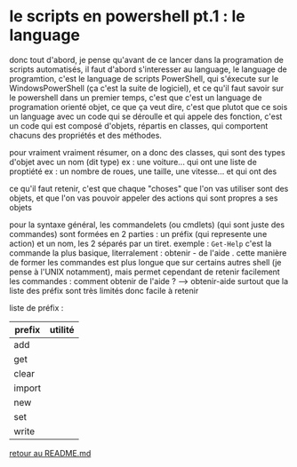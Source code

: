 # le scripts en powershell pt.1 : le language

donc tout d'abord, je pense qu'avant de ce lancer dans la programation de scripts automatisés, il faut d'abord s'interesser au language, le language de programtion, c'est le language de scripts PowerShell, qui s'éxecute sur le WindowsPowerShell (ça c'est la suite de logiciel), et ce qu'il faut savoir sur le powershell dans un premier temps, c'est que c'est un language de programation orienté objet, ce que ça veut dire, c'est que plutot que ce sois un language avec un code qui se déroulle et qui appele des fonction, c'est un code qui est composé d'objets, répartis en classes, qui comportent chacuns des propriétés et des méthodes.

pour vraiment vraiment résumer, on a donc des classes, qui sont des types d'objet avec un nom (dit type) ex : une voiture... qui ont une liste de proptiété ex : un nombre de roues, une taille, une vitesse... et qui ont des 

ce qu'il faut retenir, c'est que chaque "choses" que l'on vas utiliser sont des objets, et que l'on vas pouvoir appeler des actions qui sont propres a ses objets 

pour la syntaxe général, les commandelets (ou cmdlets) (qui sont juste des commandes) sont formées en 2 parties : un préfix (qui represente une action) et un nom, les 2 séparés par un tiret. exemple : ```Get-Help``` c'est la commande la plus basique, literralement : obtenir - de l'aide .
cette manière de former les commandes est plus longue que sur certains autres shell (je pense à l'UNIX notamment), mais permet cependant de retenir facilement les commandes : comment obtenir de l'aide ? --> obtenir-aide
surtout que la liste des préfix sont très limités donc facile à retenir 

liste de préfix :

|prefix | utilité |
|----|--------|
|add| |
|get| |
|clear| |
|import| |
|new| |
|set| |
|write| |




[retour au README.md](https://github.com/LBROCHARD/cours-linux)
